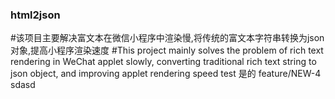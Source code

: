 ### html2json
#该项目主要解决富文本在微信小程序中渲染慢,将传统的富文本字符串转换为json对象,提高小程序渲染速度
#This project mainly solves the problem of rich text rendering in WeChat applet slowly, converting traditional rich text string to json object, and improving applet rendering speed  test
  是的
feature/NEW-4
sdasd
